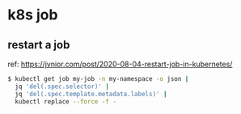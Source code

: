 # k8s job

## restart a job

ref: https://jvnior.com/post/2020-08-04-restart-job-in-kubernetes/

```BASH
$ kubectl get job my-job -n my-namespace -o json |
  jq 'del(.spec.selector)' |
  jq 'del(.spec.template.metadata.labels)' |
  kubectl replace --force -f -
```
